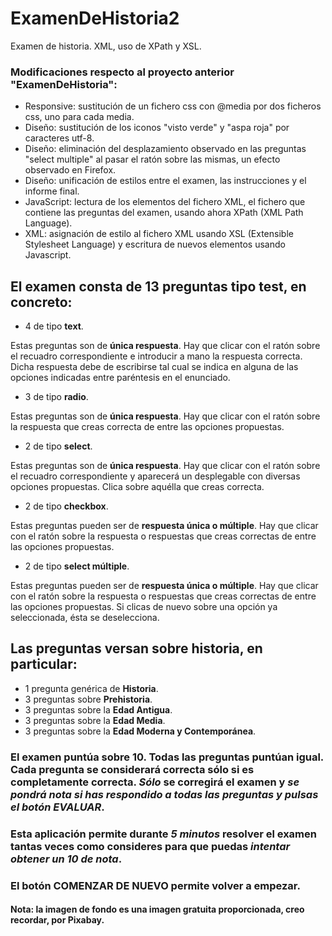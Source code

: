 # ExamenDeHistoria2
Examen de historia. XML, uso de XPath y XSL.

### Modificaciones respecto al proyecto anterior "ExamenDeHistoria":
* Responsive: sustitución de un fichero css con @media por dos ficheros css, uno para cada media.
* Diseño: sustitución de los iconos "visto verde" y "aspa roja" por caracteres utf-8.
* Diseño: eliminación del desplazamiento observado en las preguntas "select multiple" al pasar el ratón sobre las mismas, un efecto observado en Firefox.
* Diseño: unificación de estilos entre el examen, las instrucciones y el informe final.
* JavaScript: lectura de los elementos del fichero XML, el fichero que contiene las preguntas del examen, usando ahora XPath (XML Path Language).
* XML: asignación de estilo al fichero XML usando XSL (Extensible Stylesheet Language) y escritura de nuevos elementos usando Javascript.

## El examen consta de 13 preguntas tipo test, en concreto:
* 4 de tipo **text**.

Estas preguntas son de **única respuesta**. Hay que clicar con el ratón sobre el recuadro correspondiente e introducir a mano la respuesta correcta. Dicha respuesta debe de escribirse tal cual se indica en alguna de las opciones indicadas entre paréntesis en el enunciado.
  
* 3 de tipo **radio**.

Estas preguntas son de **única respuesta**. Hay que clicar con el ratón sobre la respuesta que creas correcta de entre las opciones propuestas.

* 2 de tipo **select**.

Estas preguntas son de **única respuesta**. Hay que clicar con el ratón sobre el recuadro correspondiente y aparecerá un desplegable con diversas opciones propuestas. Clica sobre aquélla que creas correcta.

* 2 de tipo **checkbox**.

Estas preguntas pueden ser de **respuesta única o múltiple**. Hay que clicar con el ratón sobre la respuesta o respuestas que creas correctas de entre las opciones propuestas.

* 2 de tipo **select múltiple**.

Estas preguntas pueden ser de **respuesta única o múltiple**. Hay que clicar con el ratón sobre la respuesta o respuestas que creas correctas de entre las opciones propuestas. Si clicas de nuevo sobre una opción ya seleccionada, ésta se deselecciona.

## Las preguntas versan sobre historia, en particular:
* 1 pregunta genérica de **Historia**.
* 3 preguntas sobre **Prehistoria**.
* 3 preguntas sobre la **Edad Antigua**.
* 3 preguntas sobre la **Edad Media**.
* 3 preguntas sobre la **Edad Moderna y Contemporánea**.

### El examen puntúa sobre 10. Todas las preguntas puntúan igual. Cada pregunta se considerará correcta sólo si es completamente correcta. *Sólo* se corregirá el examen y *se pondrá nota si has respondido a todas las preguntas y pulsas el botón EVALUAR*.

### Esta aplicación permite durante *5 minutos* resolver el examen tantas veces como consideres para que puedas *intentar obtener un 10 de nota*.

### El botón COMENZAR DE NUEVO permite volver a empezar.

#### Nota: la imagen de fondo es una imagen gratuita proporcionada, creo recordar, por Pixabay.

